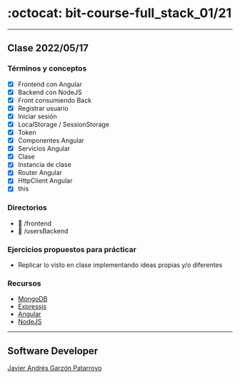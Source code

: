 # :octocat: bit-course-full_stack_01/21
- - -
## Clase 2022/05/17
### Términos y conceptos
* [x] Frontend con Angular
* [x] Backend con NodeJS
* [x] Front consumiendo Back
* [x] Registrar usuario
* [x] Iniciar sesión
* [x] LocalStorage / SessionStorage
* [x] Token
* [x] Componentes Angular
* [x] Servicios Angular
* [x] Clase
* [x] Instancia de clase
* [x] Router Angular
* [x] HttpClient Angular
* [x] this
### Directorios
* :open_file_folder: /frontend
* :open_file_folder: /usersBackend
### Ejercicios propuestos para prácticar
* Replicar lo visto en clase implementando ideas propias y/o diferentes
### Recursos
* [MongoDB](https://www.mongodb.com/)
* [Expressjs](https://expressjs.com/)
* [Angular](https://angular.io/)
* [NodeJS](https://nodejs.org/en/)
- - -
## Software Developer
[Javier Andrés Garzón Patarroyo](https://javierandresgp.com)
